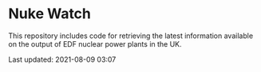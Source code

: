 # Nuke Watch

This repository includes code for retrieving the latest information available on the output of EDF nuclear power plants in the UK.

Last updated: 2021-08-09 03:07